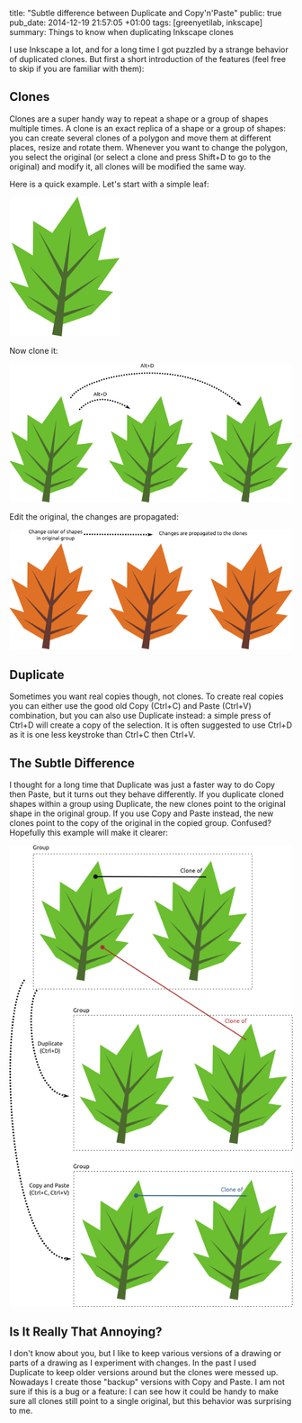 title: "Subtle difference between Duplicate and Copy'n'Paste"
public: true
pub_date: 2014-12-19 21:57:05 +01:00
tags: [greenyetilab, inkscape]
summary: Things to know when duplicating Inkscape clones

I use Inkscape a lot, and for a long time I got puzzled by a strange behavior of duplicated clones. But first a short introduction of the features (feel free to skip if you are familiar with them):

## Clones

Clones are a super handy way to repeat a shape or a group of shapes multiple times. A clone is an exact replica of a shape or a group of shapes: you can create several clones of a polygon and move them at different places, resize and rotate them. Whenever you want to change the polygon, you select the original (or select a clone and press Shift+D to go to the original) and modify it, all clones will be modified the same way.

Here is a quick example. Let's start with a simple leaf:

![A leaf](clone-1.png)

Now clone it:

![Cloned leaves](clone-2.png)

Edit the original, the changes are propagated:

![Edited clones](clone-3.png)

## Duplicate

Sometimes you want real copies though, not clones. To create real copies  you can either use the good old Copy (Ctrl+C) and Paste (Ctrl+V) combination, but you can also use Duplicate instead: a simple press of Ctrl+D will create a copy of the selection. It is often suggested to use Ctrl+D as it is one less keystroke than Ctrl+C then Ctrl+V.

## The Subtle Difference

I thought for a long time that Duplicate was just a faster way to do Copy then Paste, but it turns out they behave differently. If you duplicate cloned shapes within a group using Duplicate, the new clones point to the original shape in the original group. If you use Copy and Paste instead, the new clones point to the copy of the original in the copied group. Confused? Hopefully this example will make it clearer:

![Difference between Copy+Paste and Duplicate](difference.png)

## Is It Really That Annoying?

I don't know about you, but I like to keep various versions of a drawing or parts of a drawing as I experiment with changes. In the past I used Duplicate to keep older versions around but the clones were messed up. Nowadays I create those "backup" versions with Copy and Paste. I am not sure if this is a bug or a feature: I can see how it could be handy to make sure all clones still point to a single original, but this behavior was surprising to me.
